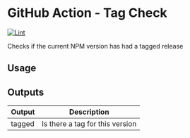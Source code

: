 # GitHub Action - Tag Check

[![Lint](https://github.com/GrantFS/actions-tag-check/actions/workflows/lint.yaml/badge.svg)](https://github.com/GrantFS/actions-tag-check/actions/workflows/lint.yaml)

Checks if the current NPM version has had a tagged release

## Usage


## Outputs

| Output           | Description                  |
|------------------------------|-----------------------------------------------|
| tagged           | Is there a tag for this version  |
